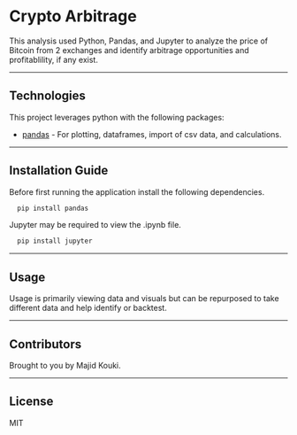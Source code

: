 # Crypto Arbitrage

This analysis used Python, Pandas, and Jupyter to analyze the price of Bitcoin from 2 exchanges and identify arbitrage opportunities and profitablility, if any exist.

---

## Technologies

This project leverages python with the following packages:

* [pandas](https://github.com/pandas-dev/pandas) - For plotting, dataframes, import of csv data, and calculations.

---

## Installation Guide

Before first running the application install the following dependencies.

```python
  pip install pandas
```

Jupyter may be required to view the .ipynb file.

```python
  pip install jupyter
```

---

## Usage

Usage is primarily viewing data and visuals but can be repurposed to take different data and help identify or backtest.

---

## Contributors

Brought to you by Majid Kouki.

---

## License

MIT
